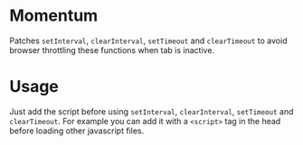 Momentum
========

Patches `setInterval`, `clearInterval`, `setTimeout` and `clearTimeout` to avoid browser throttling
these functions when tab is inactive. 


Usage
=====

Just add the script before using `setInterval`, `clearInterval`, `setTimeout` and `clearTimeout`.
For example you can add it with a `<script>` tag in the head before loading other javascript files.

